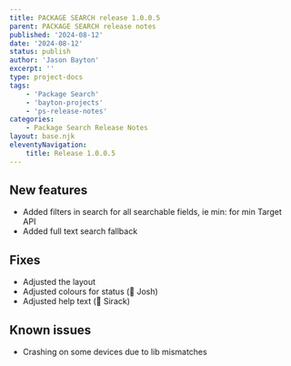 ```yaml
---
title: PACKAGE SEARCH release 1.0.0.5
parent: PACKAGE SEARCH release notes
published: '2024-08-12'
date: '2024-08-12'
status: publish
author: 'Jason Bayton'
excerpt: ''
type: project-docs
tags: 
    - 'Package Search'
    - 'bayton-projects'
    - 'ps-release-notes'
categories: 
    - Package Search Release Notes
layout: base.njk
eleventyNavigation: 
    title: Release 1.0.0.5
---
```


## New features

- Added filters in search for all searchable fields, ie min: for min Target API
- Added full text search fallback

## Fixes

- Adjusted the layout 
- Adjusted colours for status (👋 Josh)
- Adjusted help text (👋 Sirack)

## Known issues

- Crashing on some devices due to lib mismatches